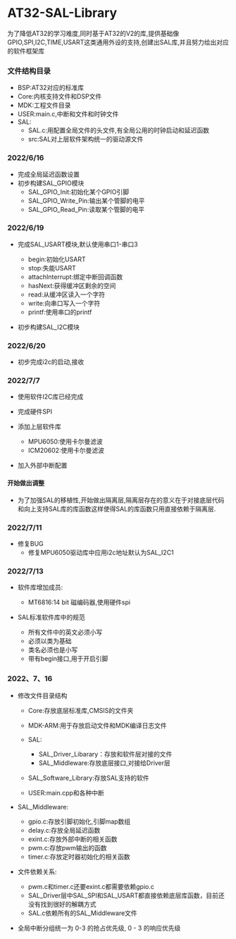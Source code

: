 # AT32-SAL-Library

​	为了降低AT32的学习难度,同时基于AT32的V2的库,提供基础像GPIO,SPI,I2C,TIME,USART这类通用外设的支持,创建出SAL库,并且努力给出对应的软件框架库

### 文件结构目录

- BSP:AT32对应的标准库
- Core:内核支持文件和DSP文件
- MDK:工程文件目录
- USER:main.c,中断和文件和时钟文件
- SAL:
  - SAL.c:用配置全局文件的头文件,有全局公用的时钟启动和延迟函数
  - src:SAL对上层软件架构统一的驱动源文件

### 2022/6/16

- 完成全局延迟函数设置
- 初步构建SAL_GPIO模块
  - SAL_GPIO_Init:初始化某个GPIO引脚
  - SAL_GPIO_Write_Pin:输出某个管脚的电平
  - SAL_GPIO_Read_Pin:读取某个管脚的电平

### 2022/6/19

- 完成SAL_USART模块,默认使用串口1-串口3
  - begin:初始化USART
  - stop:失能USART
  - attachInterrupt:绑定中断回调函数
  - hasNext:获得缓冲区剩余的空间
  - read:从缓冲区读入一个字符
  - write:向串口写入一个字符
  - printf:使用串口的printf

- 初步构建SAL_I2C模块

### 2022/6/20

- 初步完成i2c的启动,接收

### 2022/7/7

- 使用软件I2C库已经完成
- 完成硬件SPI
- 添加上层软件库
  - MPU6050:使用卡尔曼滤波
  - ICM20602:使用卡尔曼滤波

- 加入外部中断配置

#### 开始做出调整

- 为了加强SAL的移植性,开始做出隔离层,隔离层存在的意义在于对接底层代码和向上支持SAL库的库函数这样使得SAL的库函数只用直接依赖于隔离层.

### 2022/7/11

- 修复BUG
  - 修复MPU6050驱动库中应用i2c地址默认为SAL_I2C1

### 2022/7/13

- 软件库增加成员:
  - MT6816:14 bit 磁编码器,使用硬件spi

- SAL标准软件库中的规范
  - 所有文件中的英文必须小写
  - 必须以类为基础
  - 类名必须也是小写
  - 带有begin接口,用于开启引脚

### 2022、7、16

- 修改文件目录结构

  - Core:存放底层标准库,CMSIS的文件夹
  - MDK-ARM:用于存放启动文件和MDK编译日志文件
  - SAL:
    - SAL_Driver_Libarary：存放和软件层对接的文件
    - SAL_Middleware:存放底层接口,对接给Driver层

  - SAL_Software_Library:存放SAL支持的软件
  - USER:main.cpp和各种中断

- SAL_Middleware:
  - gpio.c:存放引脚初始化,引脚map数组
  - delay.c:存放全局延迟函数
  - exint.c:存放外部中断的相关函数
  - pwm.c:存放pwm输出的函数
  - timer.c:存放定时器初始化的相关函数

- 文件依赖关系:
  - pwm.c和timer.c还要exint.c都需要依赖gpio.c
  - SAL_Driver层中SAL_SPI和SAL_USART都直接依赖底层库函数，目前还没有找到很好的解耦方式
  - SAL.c依赖所有的SAL_Middleware文件

- 全局中断分组统一为 0-3 的抢占优先级, 0 - 3 的响应优先级